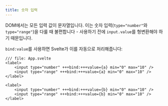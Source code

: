 ```yaml
---
title: 숫자 입력
---
```


DOM에서는 모든 입력 값이 문자열입니다. 이는 숫자 입력(`type="number"`와 `type="range"`)을 다룰 때 불편합니다 - 사용하기 전에 `input.value`를 형변환해야 하기 때문입니다.

`bind:value`를 사용하면 Svelte가 이를 자동으로 처리해줍니다:

```svelte
/// file: App.svelte
<label>
	<input type="number" +++bind:+++value={a} min="0" max="10" />
	<input type="range" +++bind:+++value={a} min="0" max="10" />
</label>

<label>
	<input type="number" +++bind:+++value={b} min="0" max="10" />
	<input type="range" +++bind:+++value={b} min="0" max="10" />
</label>
```
